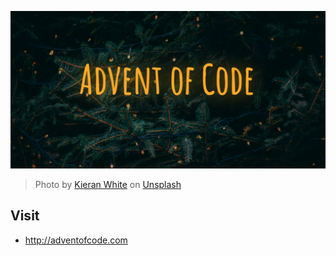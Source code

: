 ![](./assets/banner.png)
> Photo by [Kieran White](https://unsplash.com/@kierancwhite) on [Unsplash](https://unsplash.com/)

## Visit
- http://adventofcode.com

